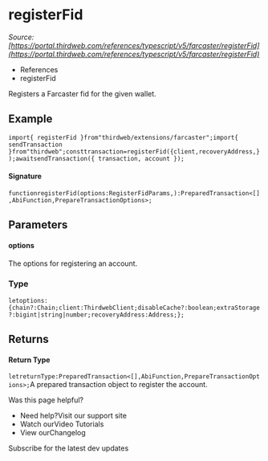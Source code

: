 # registerFid

*Source: [https://portal.thirdweb.com/references/typescript/v5/farcaster/registerFid](https://portal.thirdweb.com/references/typescript/v5/farcaster/registerFid)*

* References
* registerFid

Registers a Farcaster fid for the given wallet.

## Example

`import{ registerFid }from"thirdweb/extensions/farcaster";import{ sendTransaction }from"thirdweb";consttransaction=registerFid({client,recoveryAddress,});awaitsendTransaction({ transaction, account });`
#### Signature

`functionregisterFid(options:RegisterFidParams,):PreparedTransaction<[],AbiFunction,PrepareTransactionOptions>;`
## Parameters

#### options

The options for registering an account.

### Type

`letoptions:{chain?:Chain;client:ThirdwebClient;disableCache?:boolean;extraStorage?:bigint|string|number;recoveryAddress:Address;};`
## Returns

#### Return Type

`letreturnType:PreparedTransaction<[],AbiFunction,PrepareTransactionOptions>;`A prepared transaction object to register the account.

Was this page helpful?

* Need help?Visit our support site
* Watch ourVideo Tutorials
* View ourChangelog

Subscribe for the latest dev updates


